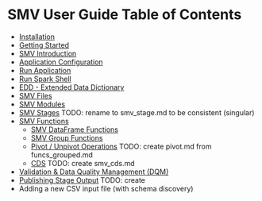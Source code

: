 # SMV User Guide Table of Contents

* [Installation](smv_install.md)
* [Getting Started](getting_started.md)
* [SMV Introduction](smv_intro.md)
* [Application Configuration](app_config.md)
* [Run Application](run_app.md)
* [Run Spark Shell](run_shell.md)
* [EDD - Extended Data Dictionary](edd.md)
* [SMV Files](smv_file.md)
* [SMV Modules](smv_module.md)
* [SMV Stages](smv_stages.md) TODO: rename to smv_stage.md to be consistent (singular)
* [SMV Functions](functions.md)
    - [SMV DataFrame Functions](funcs_dataframe.md)
    - [SMV Group Functions](funcs_grouped.md)
    - [Pivot / Unpivot Operations](pivot.md)  TODO: create pivot.md from funcs_grouped.md
    - [CDS](smv_cds.md) TODO: create smv_cds.md
* [Validation & Data Quality Management (DQM)](dqm.md)
* [Publishing Stage Output](publishing.md) TODO: create
* Adding a new CSV input file (with schema discovery)
